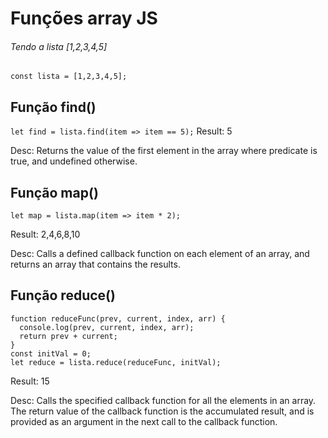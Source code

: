 # Funções array JS

###### Tendo a lista [1,2,3,4,5]

```const lista = [1,2,3,4,5];```

## Função find()

```let find = lista.find(item => item == 5);```
Result: 5

Desc: Returns the value of the first element in the array where predicate is true, and undefined otherwise.

## Função map()

```let map = lista.map(item => item * 2);```

Result: 2,4,6,8,10

Desc: Calls a defined callback function on each element of an array, and returns an array that contains the results.

## Função reduce()

```
function reduceFunc(prev, current, index, arr) {
  console.log(prev, current, index, arr);
  return prev + current;
}
const initVal = 0;
let reduce = lista.reduce(reduceFunc, initVal);
```

Result: 15

Desc: Calls the specified callback function for all the elements in an array. The return value of the callback function is the accumulated result, and is provided as an argument in the next call to the callback function.
